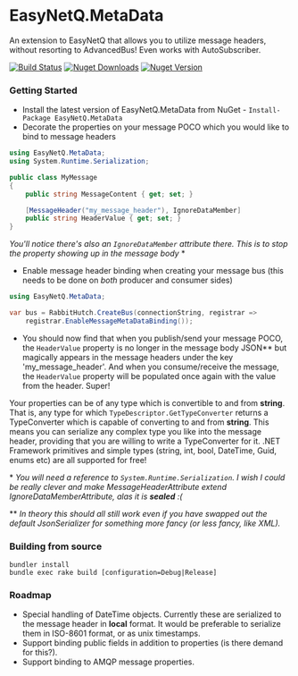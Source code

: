 # EasyNetQ.MetaData
An extension to EasyNetQ that allows you to utilize message headers, without resorting to AdvancedBus! Even works with AutoSubscriber.

[![Build Status](https://travis-ci.org/Matthew-Davey/EasyNetQ.MetaData.svg?branch=develop)](https://travis-ci.org/Matthew-Davey/EasyNetQ.MetaData) [![Nuget Downloads](https://img.shields.io/nuget/dt/EasyNetQ.MetaData.svg)](https://www.nuget.org/packages/EasyNetQ.MetaData/) [![Nuget Version](https://img.shields.io/nuget/v/EasyNetQ.MetaData.svg)](https://www.nuget.org/packages/EasyNetQ.MetaData/)

### Getting Started
* Install the latest version of EasyNetQ.MetaData from NuGet - `Install-Package EasyNetQ.MetaData`
* Decorate the properties on your message POCO which you would like to bind to message headers
```csharp
using EasyNetQ.MetaData;
using System.Runtime.Serialization;

public class MyMessage
{
    public string MessageContent { get; set; }

    [MessageHeader("my_message_header"), IgnoreDataMember]
    public string HeaderValue { get; set; }
}
```

_You'll notice there's also an `IgnoreDataMember` attribute there. This is to stop the property showing up in the message body_ \*

* Enable message header binding when creating your message bus (this needs to be done on *both* producer and consumer sides)
```csharp 
using EasyNetQ.MetaData;

var bus = RabbitHutch.CreateBus(connectionString, registrar =>
    registrar.EnableMessageMetaDataBinding());
```

* You should now find that when you publish/send your message POCO, the `HeaderValue` property is no longer in the message body JSON\*\* but magically appears in the message headers under the key 'my_message_header'. And when you consume/receive the message, the `HeaderValue` property will be populated once again with the value from the header. Super!

Your properties can be of any type which is convertible to and from **string**. That is, any type for which `TypeDescriptor.GetTypeConverter` returns a TypeConverter which is capable of converting to and from **string**. This means you can serialize any complex type you like into the message header, providing that you are willing to write a TypeConverter for it. .NET Framework primitives and simple types (string, int, bool, DateTime, Guid, enums etc) are all supported for free!

\* _You will need a reference to `System.Runtime.Serialization`. I wish I could be really clever and make MessageHeaderAttribute extend IgnoreDataMemberAttribute, alas it is **sealed** :(_

\*\* _In theory this should all still work even if you have swapped out the default JsonSerializer for something more fancy (or less fancy, like XML)._

### Building from source
```
bundler install
bundle exec rake build [configuration=Debug|Release]
```

### Roadmap
* Special handling of DateTime objects. Currently these are serialized to the message header in **local** format. It would be preferable to serialize them in ISO-8601 format, or as unix timestamps.
* Support binding public fields in addition to properties (is there demand for this?).
* Support binding to AMQP message properties.
